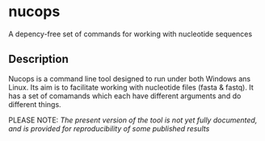 # nucops
A depency-free set of commands for working with nucleotide sequences

## Description
Nucops is a command line tool designed to run under both Windows ans Linux. Its aim is to facilitate working with nucleotide files (fasta & fastq).
It has a set of comamands which each have different arguments and do different things.

PLEASE NOTE: *The present version of the tool is not yet fully documented, and is provided for reproducibility of some published results*
